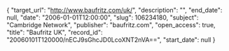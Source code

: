 {
  "target_url": "http://www.baufritz.com/uk/", 
  "description": "", 
  "end_date": null, 
  "date": "2006-01-01T12:00:00", 
  "slug": 106234180, 
  "subject": "Cambridge Network", 
  "publisher": "baufritz.com", 
  "open_access": true, 
  "title": "Baufritz UK", 
  "record_id": "20060101T120000/nECJ9sGhcJD0LcoXNT2nVA==", 
  "start_date": null
}

